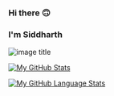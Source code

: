 ### Hi there :upside_down_face:
### I'm Siddharth
![image title](https://rushter.com/counter.svg)

[![My GitHub Stats](https://github-readme-stats.vercel.app/api/?username=siddharthreddyarutla&count_private=true&theme=tokyonight&showicons=true)]()

[![My GitHub Language Stats](https://github-readme-stats.vercel.app/api/top-langs/?username=jasongaylord&langs_count=5&theme=tokyonight)]()

<!--
**siddharthreddyarutla/siddharthreddyarutla** is a ✨ _special_ ✨ repository because its `README.md` (this file) appears on your GitHub profile.

Here are some ideas to get you started:

- 🔭 I’m currently working on ...
- 🌱 I’m currently learning ...
- 👯 I’m looking to collaborate on ...
- 🤔 I’m looking for help with ...
- 💬 Ask me about ...
- 📫 How to reach me: ...
- 😄 Pronouns: ...
- ⚡ Fun fact: ...
-->


